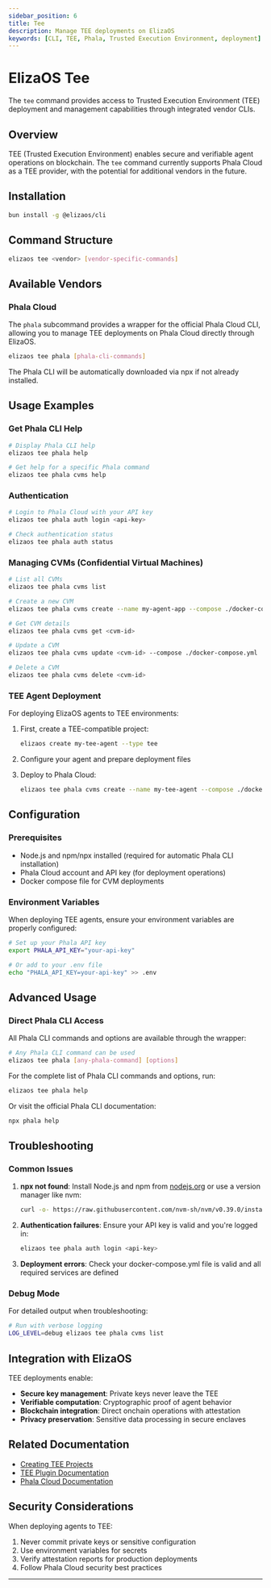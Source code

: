 ```yaml
---
sidebar_position: 6
title: Tee
description: Manage TEE deployments on ElizaOS
keywords: [CLI, TEE, Phala, Trusted Execution Environment, deployment]
---
```


# ElizaOS Tee

The `tee` command provides access to Trusted Execution Environment (TEE) deployment and management capabilities through integrated vendor CLIs.

## Overview

TEE (Trusted Execution Environment) enables secure and verifiable agent operations on blockchain. The `tee` command currently supports Phala Cloud as a TEE provider, with the potential for additional vendors in the future.

## Installation

```bash
bun install -g @elizaos/cli
```

## Command Structure

```bash
elizaos tee <vendor> [vendor-specific-commands]
```

## Available Vendors

### Phala Cloud

The `phala` subcommand provides a wrapper for the official Phala Cloud CLI, allowing you to manage TEE deployments on Phala Cloud directly through ElizaOS.

```bash
elizaos tee phala [phala-cli-commands]
```

The Phala CLI will be automatically downloaded via npx if not already installed.

## Usage Examples

### Get Phala CLI Help

```bash
# Display Phala CLI help
elizaos tee phala help

# Get help for a specific Phala command
elizaos tee phala cvms help
```

### Authentication

```bash
# Login to Phala Cloud with your API key
elizaos tee phala auth login <api-key>

# Check authentication status
elizaos tee phala auth status
```

### Managing CVMs (Confidential Virtual Machines)

```bash
# List all CVMs
elizaos tee phala cvms list

# Create a new CVM
elizaos tee phala cvms create --name my-agent-app --compose ./docker-compose.yml

# Get CVM details
elizaos tee phala cvms get <cvm-id>

# Update a CVM
elizaos tee phala cvms update <cvm-id> --compose ./docker-compose.yml

# Delete a CVM
elizaos tee phala cvms delete <cvm-id>
```

### TEE Agent Deployment

For deploying ElizaOS agents to TEE environments:

1. First, create a TEE-compatible project:

   ```bash
   elizaos create my-tee-agent --type tee
   ```

2. Configure your agent and prepare deployment files

3. Deploy to Phala Cloud:
   ```bash
   elizaos tee phala cvms create --name my-tee-agent --compose ./docker-compose.yml
   ```

## Configuration

### Prerequisites

- Node.js and npm/npx installed (required for automatic Phala CLI installation)
- Phala Cloud account and API key (for deployment operations)
- Docker compose file for CVM deployments

### Environment Variables

When deploying TEE agents, ensure your environment variables are properly configured:

```bash
# Set up your Phala API key
export PHALA_API_KEY="your-api-key"

# Or add to your .env file
echo "PHALA_API_KEY=your-api-key" >> .env
```

## Advanced Usage

### Direct Phala CLI Access

All Phala CLI commands and options are available through the wrapper:

```bash
# Any Phala CLI command can be used
elizaos tee phala [any-phala-command] [options]
```

For the complete list of Phala CLI commands and options, run:

```bash
elizaos tee phala help
```

Or visit the official Phala CLI documentation:

```bash
npx phala help
```

## Troubleshooting

### Common Issues

1. **npx not found**: Install Node.js and npm from [nodejs.org](https://nodejs.org) or use a version manager like nvm:

   ```bash
   curl -o- https://raw.githubusercontent.com/nvm-sh/nvm/v0.39.0/install.sh | bash
   ```

2. **Authentication failures**: Ensure your API key is valid and you're logged in:

   ```bash
   elizaos tee phala auth login <api-key>
   ```

3. **Deployment errors**: Check your docker-compose.yml file is valid and all required services are defined

### Debug Mode

For detailed output when troubleshooting:

```bash
# Run with verbose logging
LOG_LEVEL=debug elizaos tee phala cvms list
```

## Integration with ElizaOS

TEE deployments enable:

- **Secure key management**: Private keys never leave the TEE
- **Verifiable computation**: Cryptographic proof of agent behavior
- **Blockchain integration**: Direct onchain operations with attestation
- **Privacy preservation**: Sensitive data processing in secure enclaves

## Related Documentation

- [Creating TEE Projects](./create.md#tee-projects)
- [TEE Plugin Documentation](/packages/plugins/tee)
- [Phala Cloud Documentation](https://docs.phala.network/)

## Security Considerations

When deploying agents to TEE:

1. Never commit private keys or sensitive configuration
2. Use environment variables for secrets
3. Verify attestation reports for production deployments
4. Follow Phala Cloud security best practices

---

